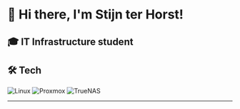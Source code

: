 # 👋 Hi there, I'm Stijn ter Horst!

🎓 IT Infrastructure student 
---
## 🛠️ Tech
![Linux](https://img.shields.io/badge/Linux-FCC624?style=flat&logo=linux&logoColor=black)
![Proxmox](https://img.shields.io/badge/Proxmox-E57000?style=flat&logo=proxmox&logoColor=white)
![TrueNAS](https://img.shields.io/badge/TrueNAS-0095D5?style=flat&logo=freenas&logoColor=white)

---

